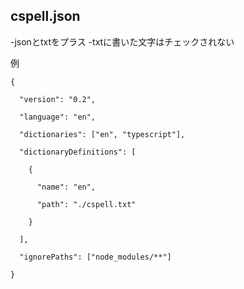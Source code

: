 ## cspell.json

-jsonとtxtをプラス
-txtに書いた文字はチェックされない

例

    {

      "version": "0.2",

      "language": "en",

      "dictionaries": ["en", "typescript"],

      "dictionaryDefinitions": [

        {

          "name": "en",

          "path": "./cspell.txt"

        }

      ],

      "ignorePaths": ["node_modules/**"]

    }